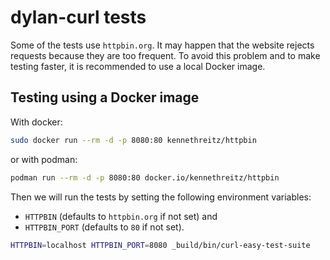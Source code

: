 # dylan-curl tests

Some of the tests use `httpbin.org`. It may happen that the website
rejects requests because they are too frequent. To avoid this problem
and to make testing faster, it is recommended to use a local Docker
image.

## Testing using a Docker image

With docker:

```bash
sudo docker run --rm -d -p 8080:80 kennethreitz/httpbin
```

or with podman:

```bash
podman run --rm -d -p 8080:80 docker.io/kennethreitz/httpbin
```

Then we will run the tests by setting the following environment
variables:

- `HTTPBIN` (defaults to `httpbin.org` if not set) and
- `HTTPBIN_PORT` (defaults to `80` if not set).

```bash
HTTPBIN=localhost HTTPBIN_PORT=8080 _build/bin/curl-easy-test-suite
```